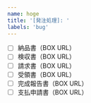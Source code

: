 ```yaml
---
name: hoge
title: '[発注処理]: '
labels: 'bug'
---
```


- [ ] 納品書（BOX URL）
- [ ] 検収書（BOX URL）
- [ ] 請求書（BOX URL）
- [ ] 受領書（BOX URL）
- [ ] 完成報告書（BOX URL）
- [ ] 支払申請書（BOX URL）
